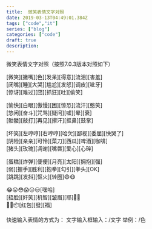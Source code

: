 ```yaml
---
title:  微笑表情文字对照
date: 2019-03-13T04:49:01.384Z
tags: ["code","it"]
series: ["blog"]
categories: ["code"]
draft: true
description:
---
```


微笑表情文字对照（按照7.0.3版本对照如下）

[微笑][撇嘴][色][发呆][得意][流泪][害羞]   
[闭嘴][睡][大哭][尴尬][发怒][调皮][呲牙]   
[惊讶][难过][囧][抓狂][吐][偷笑]   

[愉快][白眼][傲慢][困][惊恐][流汗][憨笑]   
[悠闲][奋斗][咒骂][疑问][嘘][晕][衰]  
[骷髅][敲打][再见][擦汗][抠鼻][鼓掌]  

[坏笑][左哼哼][右哼哼][哈欠][鄙视][委屈][快哭了]  
[阴险][亲亲][可怜][菜刀][西瓜][啤酒][咖啡]   
[猪头][玫瑰][凋谢][嘴唇][爱心][心碎]   

[蛋糕][炸弹][便便][月亮][太阳][拥抱][强]   
[弱][握手][胜利][抱拳][勾引][拳头][OK]  
[跳跳][发抖][怄火][转圈]😄😷  

😂😝😳😱😔😒[嘿哈]   
[捂脸][奸笑][机智][皱眉][耶]👻🙏  
💪🎉📦[红包][發][福]   

快速输入表情的方式为：
文字输入框输入：/文字
举例：/色